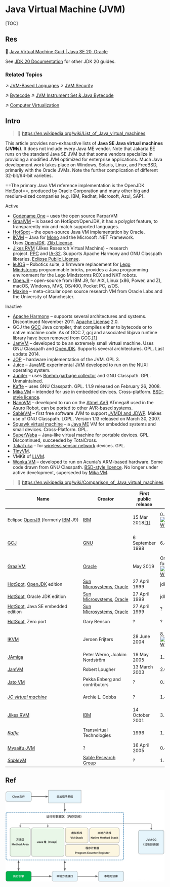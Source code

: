 # Java Virtual Machine (JVM)

[TOC]



## Res
📂 [Java Virtual Machine Guid | Java SE 20, Oracle](https://docs.oracle.com/en/java/javase/20/vm/java-virtual-machine-technology-overview.html)

See [JDK 20 Documentation](https://www.oracle.com/pls/topic/lookup?ctx=javase20&id=homepage) for other JDK 20 guides.


### Related Topics
↗ [JVM-Based Languages](../../../../Compiled%20+%20Interpreted%20Languages/⚰️%20JVM-Based%20Languages/JVM-Based%20Languages.md)
↗ [JVM Security](../../../../../../CyberSecurity/Application%20Security/Virtualization%20Security/JVM%20Security/JVM%20Security.md)

↗ [Bytecode](../../../../../👷🏾‍♂️%20Computer%20(Host)%20System/Computer%20Architecture/Instruction%20Set%20Architecture%20(ISA)%20&%20Processor%20Architecture/📌%20ISA%20Basics/📌%20Instruction%20Basics/Instruction%20Levels/Bytecode.md)
↗ [JVM Instrument Set & Java Bytecode](../../../../../👷🏾‍♂️%20Computer%20(Host)%20System/Computer%20Architecture/Instruction%20Set%20Architecture%20(ISA)%20&%20Processor%20Architecture/RISC%20(Reduced%20Instruction%20Set%20Computer)/JVM%20Instrument%20Set%20&%20Java%20Bytecode/JVM%20Instrument%20Set%20&%20Java%20Bytecode.md)

↗ [Computer Virtualization](../../../../../../Software%20Engineering/🦄%20Computer%20Virtualization/Computer%20Virtualization.md)



## Intro
> 🔗 https://en.wikipedia.org/wiki/List_of_Java_virtual_machines

This article provides non-exhaustive lists of **Java SE Java virtual machines (JVMs)**. It does not include every Java ME vendor. Note that Jakarta EE runs on the standard Java SE JVM but that some vendors specialize in providing a modified JVM optimized for enterprise applications. Much Java development work takes place on Windows, Solaris, Linux, and FreeBSD, primarily with the Oracle JVMs. Note the further complication of different 32-bit/64-bit varieties.

==The primary Java VM reference implementation is the OpenJDK HotSpot==, produced by Oracle Corporation and many other big and medium-sized companies (e.g. IBM, Redhat, Microsoft, Azul, SAP).

Active
- [Codename One](https://en.wikipedia.org/wiki/Codename_One "Codename One") – uses the open source ParparVM
- [GraalVM](https://en.wikipedia.org/wiki/GraalVM "GraalVM") – is based on HotSpot/OpenJDK, it has a polyglot feature, to transparently mix and match supported languages.
- [HotSpot](https://en.wikipedia.org/wiki/HotSpot_\(virtual_machine\) "HotSpot (virtual machine)") – the open-source Java VM implementation by Oracle.
- [IKVM](https://en.wikipedia.org/wiki/IKVM "IKVM") – Java for [Mono](https://en.wikipedia.org/wiki/Mono_\(software\) "Mono (software)") and the Microsoft .NET Framework. Uses [OpenJDK](https://en.wikipedia.org/wiki/OpenJDK "OpenJDK"). [Zlib License](https://en.wikipedia.org/wiki/Zlib_License "Zlib License").
- [Jikes RVM](https://en.wikipedia.org/wiki/Jikes_RVM "Jikes RVM") (Jikes Research Virtual Machine) – research project. [PPC](https://en.wikipedia.org/wiki/PowerPC "PowerPC") and [IA-32](https://en.wikipedia.org/wiki/IA-32 "IA-32"). Supports Apache Harmony and GNU Classpath libraries. [Eclipse Public License](https://en.wikipedia.org/wiki/Eclipse_Public_License "Eclipse Public License").
- [leJOS](https://en.wikipedia.org/wiki/LeJOS "LeJOS") – Robotics suite, a firmware replacement for [Lego Mindstorms](https://en.wikipedia.org/wiki/Lego_Mindstorms "Lego Mindstorms") programmable bricks, provides a Java programming environment for the Lego Mindstorms RCX and NXT robots.
- [OpenJ9](https://en.wikipedia.org/wiki/OpenJ9 "OpenJ9") – open-source from IBM J9, for AIX, Linux (x86, Power, and Z), macOS, Windows, MVS, OS/400, Pocket PC, z/OS.
- [Maxine](https://en.wikipedia.org/wiki/Maxine_Virtual_Machine "Maxine Virtual Machine") – meta-circular open source research VM from Oracle Labs and the University of Manchester.

Inactive
- [Apache Harmony](https://en.wikipedia.org/wiki/Apache_Harmony "Apache Harmony") – supports several architectures and systems. Discontinued November 2011. [Apache License](https://en.wikipedia.org/wiki/Apache_License "Apache License") 2.0.
- GCJ the [GCC](https://en.wikipedia.org/wiki/GNU_Compiler_Collection "GNU Compiler Collection") Java compiler, that compiles either to bytecode or to native machine code. As of GCC 7, gcj and associated libjava runtime library have been removed from GCC.[[1]](https://en.wikipedia.org/wiki/List_of_Java_virtual_machines#cite_note-1)
- [JamVM](https://en.wikipedia.org/wiki/JamVM "JamVM") – developed to be an extremely small virtual machine. Uses GNU Classpath and [OpenJDK](https://en.wikipedia.org/wiki/OpenJDK "OpenJDK"). Supports several architectures. GPL. Last update 2014.
- [JOP](https://en.wikipedia.org/wiki/Java_optimized_processor "Java optimized processor") – hardware implementation of the JVM. GPL 3.
- [Juice](https://en.wikipedia.org/wiki/Juice_\(JVM\) "Juice (JVM)") – [JavaME](https://en.wikipedia.org/wiki/JavaME "JavaME") experimental [JVM](https://en.wikipedia.org/wiki/Java_virtual_machine "Java virtual machine") developed to run on the NUXI operating system.
- [Jupiter](https://en.wikipedia.org/wiki/Jupiter_JVM "Jupiter JVM") – uses [Boehm garbage collector](https://en.wikipedia.org/wiki/Boehm_garbage_collector "Boehm garbage collector") and GNU Classpath. GPL. Unmaintained.
- [Kaffe](https://en.wikipedia.org/wiki/Kaffe "Kaffe") – uses GNU Classpath. GPL. 1.1.9 released on February 26, 2008.
- [Mika VM](https://en.wikipedia.org/wiki/Mika_VM "Mika VM") – intended for use in embedded devices. Cross-platform. [BSD-style licence](https://en.wikipedia.org/wiki/BSD-style_licence "BSD-style licence").
- [NanoVM](https://en.wikipedia.org/wiki/NanoVM "NanoVM") – developed to run on the [Atmel AVR](https://en.wikipedia.org/wiki/Atmel_AVR "Atmel AVR") ATmega8 used in the Asuro Robot, can be ported to other AVR-based systems.
- [SableVM](https://en.wikipedia.org/wiki/SableVM "SableVM") – first free software JVM to support [JVMDI and JDWP](https://en.wikipedia.org/wiki/Java_Platform_Debugger_Architecture "Java Platform Debugger Architecture"). Makes use of GNU Classpath. LGPL. Version 1.13 released on March 30, 2007.
- [Squawk virtual machine](https://en.wikipedia.org/wiki/Squawk_virtual_machine "Squawk virtual machine") – a [Java ME](https://en.wikipedia.org/wiki/Java_ME "Java ME") VM for embedded systems and small devices. Cross-Platform. GPL.
- [SuperWaba](https://en.wikipedia.org/wiki/SuperWaba "SuperWaba") – Java-like virtual machine for portable devices. GPL. Discontinued, succeeded by TotalCross.
- [TakaTuka](https://en.wikipedia.org/wiki/TakaTuka "TakaTuka") – for [wireless sensor network](https://en.wikipedia.org/wiki/Wireless_sensor_network "Wireless sensor network") devices. GPL.
- [TinyVM](https://en.wikipedia.org/wiki/TinyVM "TinyVM").
- VMKit of [LLVM](https://en.wikipedia.org/wiki/LLVM "LLVM").
- [Wonka VM](https://en.wikipedia.org/wiki/Wonka_VM "Wonka VM") – developed to run on Acunia's ARM-based hardware. Some code drawn from GNU Classpath. [BSD-style licence](https://en.wikipedia.org/wiki/BSD-style_licence "BSD-style licence"). No longer under active development, superseded by [Mika VM](https://en.wikipedia.org/wiki/Mika_VM "Mika VM").

> 🔗 https://en.wikipedia.org/wiki/Comparison_of_Java_virtual_machines

| Name                                                                                                                                                                 | Creator                                                                                                                                                                | First public release                                                                                                               | Latest stable version                                                                                                                                                                                                                                                                                                                                                                                                      | Latest release date                                                                                                   | Cost, availability | License                                                                                                                                                                                                   |
| -------------------------------------------------------------------------------------------------------------------------------------------------------------------- | ---------------------------------------------------------------------------------------------------------------------------------------------------------------------- | ---------------------------------------------------------------------------------------------------------------------------------- | -------------------------------------------------------------------------------------------------------------------------------------------------------------------------------------------------------------------------------------------------------------------------------------------------------------------------------------------------------------------------------------------------------------------------- | --------------------------------------------------------------------------------------------------------------------- | ------------------ | --------------------------------------------------------------------------------------------------------------------------------------------------------------------------------------------------------- |
| Eclipse [OpenJ9](https://en.wikipedia.org/wiki/OpenJ9 "OpenJ9") (formerly [IBM](https://en.wikipedia.org/wiki/IBM "IBM") J9)                                         | [IBM](https://en.wikipedia.org/wiki/IBM "IBM")                                                                                                                         | 15 Mar 2018[[1]](https://en.wikipedia.org/wiki/Comparison_of_Java_virtual_machines#cite_note-First_release_by_Eclipse_as_OpenJ9-1) | 0.49.0[[2]](https://en.wikipedia.org/wiki/Comparison_of_Java_virtual_machines#cite_note-wikidata-1d13de55144bc05f91497de111ed4fcef39f7a54-v18-2) [![Edit this on Wikidata](https://upload.wikimedia.org/wikipedia/en/thumb/8/8a/OOjs_UI_icon_edit-ltr-progressive.svg/10px-OOjs_UI_icon_edit-ltr-progressive.svg.png)](https://www.wikidata.org/wiki/Q823837?uselang=en#P348 "Edit this on Wikidata")                      | 6 February 2025; 44 days ago                                                                                          | Free               | [Eclipse Public License](https://en.wikipedia.org/wiki/Eclipse_Public_License "Eclipse Public License") 2.0  <br>[Apache License](https://en.wikipedia.org/wiki/Apache_License "Apache License") 2.0      |
| [GCJ](https://en.wikipedia.org/wiki/GNU_Compiler_for_Java "GNU Compiler for Java")                                                                                   | [GNU](https://en.wikipedia.org/wiki/GNU "GNU")                                                                                                                         | 6 September 1998                                                                                                                   | 6.4 (Terminal)                                                                                                                                                                                                                                                                                                                                                                                                             | 4 July 2017                                                                                                           | Free               | [GPL](https://en.wikipedia.org/wiki/GPL "GPL") version 2 or later, with the "libgcc exception"[[3]](https://en.wikipedia.org/wiki/Comparison_of_Java_virtual_machines#cite_note-3)                        |
| [GraalVM](https://en.wikipedia.org/wiki/GraalVM "GraalVM")                                                                                                           | [Oracle](https://en.wikipedia.org/wiki/Oracle_Corporation "Oracle Corporation")                                                                                        | May 2019                                                                                                                           | Oracle GraalVM for JDK 24[[4]](https://en.wikipedia.org/wiki/Comparison_of_Java_virtual_machines#cite_note-wikidata-3b688dd549d6d8fb586947fc0a9664c802db0d9d-v18-4) [![Edit this on Wikidata](https://upload.wikimedia.org/wikipedia/en/thumb/8/8a/OOjs_UI_icon_edit-ltr-progressive.svg/10px-OOjs_UI_icon_edit-ltr-progressive.svg.png)](https://www.wikidata.org/wiki/Q16928072?uselang=en#P348 "Edit this on Wikidata") | 18 March 2025; 4 days ago                                                                                             | Free               | [GPL](https://en.wikipedia.org/wiki/GPL "GPL") version 2 only                                                                                                                                             |
| [HotSpot](https://en.wikipedia.org/wiki/HotSpot_\(virtual_machine\) "HotSpot (virtual machine)"), [OpenJDK](https://en.wikipedia.org/wiki/OpenJDK "OpenJDK") edition | [Sun Microsystems](https://en.wikipedia.org/wiki/Sun_Microsystems "Sun Microsystems"), [Oracle](https://en.wikipedia.org/wiki/Oracle_Corporation "Oracle Corporation") | 27 April 1999                                                                                                                      | jdk-16                                                                                                                                                                                                                                                                                                                                                                                                                     | 16 March 2021                                                                                                         | Free               | [GPL](https://en.wikipedia.org/wiki/GPL "GPL") version 2 only                                                                                                                                             |
| [HotSpot](https://en.wikipedia.org/wiki/HotSpot_\(virtual_machine\) "HotSpot (virtual machine)"), Oracle JDK edition                                                 | [Sun Microsystems](https://en.wikipedia.org/wiki/Sun_Microsystems "Sun Microsystems"), [Oracle](https://en.wikipedia.org/wiki/Oracle_Corporation "Oracle Corporation") | 27 April 1999                                                                                                                      | jdk 16                                                                                                                                                                                                                                                                                                                                                                                                                     | 16 March 2021                                                                                                         | Free               | [Proprietary](https://en.wikipedia.org/wiki/Proprietary_software "Proprietary software")                                                                                                                  |
| [HotSpot](https://en.wikipedia.org/wiki/HotSpot_\(virtual_machine\) "HotSpot (virtual machine)"), Java SE embedded edition                                           | [Sun Microsystems](https://en.wikipedia.org/wiki/Sun_Microsystems "Sun Microsystems"), [Oracle](https://en.wikipedia.org/wiki/Oracle_Corporation "Oracle Corporation") | 27 April 1999                                                                                                                      | ?                                                                                                                                                                                                                                                                                                                                                                                                                          | ?                                                                                                                     | Commercial         | [Proprietary](https://en.wikipedia.org/wiki/Proprietary_software "Proprietary software")[[5]](https://en.wikipedia.org/wiki/Comparison_of_Java_virtual_machines#cite_note-se-embeddocs-5)                 |
| [HotSpot](https://en.wikipedia.org/wiki/HotSpot_\(virtual_machine\) "HotSpot (virtual machine)"), Zero port                                                          | Gary Benson                                                                                                                                                            | ?                                                                                                                                  | ?                                                                                                                                                                                                                                                                                                                                                                                                                          | ?                                                                                                                     | Free               | [GPL](https://en.wikipedia.org/wiki/GPL "GPL") version 2 only                                                                                                                                             |
| [IKVM](https://en.wikipedia.org/wiki/IKVM "IKVM")                                                                                                                    | Jeroen Frijters                                                                                                                                                        | 28 June 2004                                                                                                                       | 8.11.1[[7]](https://en.wikipedia.org/wiki/Comparison_of_Java_virtual_machines#cite_note-wikidata-8b8fa7afe031c3300207e6ac3fbb9f72a605c8d8-v18-7) [![Edit this on Wikidata](https://upload.wikimedia.org/wikipedia/en/thumb/8/8a/OOjs_UI_icon_edit-ltr-progressive.svg/10px-OOjs_UI_icon_edit-ltr-progressive.svg.png)](https://www.wikidata.org/wiki/Q263390?uselang=en#P348 "Edit this on Wikidata")                      | 16 February 2025; 34 days ago                                                                                         | Free               | [zlib License](https://en.wikipedia.org/wiki/Zlib_License "Zlib License")[[8]](https://en.wikipedia.org/wiki/Comparison_of_Java_virtual_machines#cite_note-8)                                             |
| [JAmiga](https://en.wikipedia.org/w/index.php?title=JAmiga&action=edit&redlink=1 "JAmiga (page does not exist)")                                                     | Peter Werno, Joakim Nordström                                                                                                                                          | 19 May 2005                                                                                                                        | 1.2                                                                                                                                                                                                                                                                                                                                                                                                                        | 6 January 2014                                                                                                        | Free               | [GPL](https://en.wikipedia.org/wiki/GPL "GPL") version 2 or later                                                                                                                                         |
| [JamVM](https://en.wikipedia.org/wiki/JamVM "JamVM")                                                                                                                 | Robert Lougher                                                                                                                                                         | 13 March 2003                                                                                                                      | 2.0.0                                                                                                                                                                                                                                                                                                                                                                                                                      | 30 July 2014                                                                                                          | Free               | [GPL](https://en.wikipedia.org/wiki/GPL "GPL") version 2 or later                                                                                                                                         |
| [Jato VM](https://en.wikipedia.org/w/index.php?title=Jato_VM&action=edit&redlink=1 "Jato VM (page does not exist)")                                                  | Pekka Enberg and contributors                                                                                                                                          | ?                                                                                                                                  | 0.3[[11]](https://en.wikipedia.org/wiki/Comparison_of_Java_virtual_machines#cite_note-jatovm-home-11)                                                                                                                                                                                                                                                                                                                      | 4 January 2012[[11]](https://en.wikipedia.org/wiki/Comparison_of_Java_virtual_machines#cite_note-jatovm-home-11)      | Free               | [GPL](https://en.wikipedia.org/wiki/GPL "GPL") version 2 only[[10]](https://en.wikipedia.org/wiki/Comparison_of_Java_virtual_machines#cite_note-jatovm-readme-10)                                         |
| _[JC virtual machine](https://en.wikipedia.org/w/index.php?title=JC_virtual_machine&action=edit&redlink=1 "JC virtual machine (page does not exist)")_               | Archie L. Cobbs                                                                                                                                                        | ?                                                                                                                                  | 1.4.7                                                                                                                                                                                                                                                                                                                                                                                                                      | 13 November 2005                                                                                                      | Free               | [LGPL](https://en.wikipedia.org/wiki/LGPL "LGPL") version 2.1 or later                                                                                                                                    |
| [Jikes RVM](https://en.wikipedia.org/wiki/Jikes_RVM "Jikes RVM")                                                                                                     | [IBM](https://en.wikipedia.org/wiki/IBM "IBM")                                                                                                                         | 14 October 2001                                                                                                                    | 3.1.4[[12]](https://en.wikipedia.org/wiki/Comparison_of_Java_virtual_machines#cite_note-jikesrvm-files-12)                                                                                                                                                                                                                                                                                                                 | 18 February 2016[[12]](https://en.wikipedia.org/wiki/Comparison_of_Java_virtual_machines#cite_note-jikesrvm-files-12) | Free               | [Eclipse Public License](https://en.wikipedia.org/wiki/Eclipse_Public_License "Eclipse Public License") version 1.0[[13]](https://en.wikipedia.org/wiki/Comparison_of_Java_virtual_machines#cite_note-13) |
| _[Kaffe](https://en.wikipedia.org/wiki/Kaffe "Kaffe")_                                                                                                               | Transvirtual Technologies                                                                                                                                              | 1996                                                                                                                               | 1.1.9                                                                                                                                                                                                                                                                                                                                                                                                                      | 22 February 2008                                                                                                      | Free               | [GPL](https://en.wikipedia.org/wiki/GPL "GPL") version 2 or later[[14]](https://en.wikipedia.org/wiki/Comparison_of_Java_virtual_machines#cite_note-kaffe-readme-14)                                      |
| [Mysaifu JVM](https://en.wikipedia.org/w/index.php?title=Mysaifu_JVM&action=edit&redlink=1 "Mysaifu JVM (page does not exist)")                                      | ?                                                                                                                                                                      | 16 April 2005                                                                                                                      | 0.4.8[[15]](https://en.wikipedia.org/wiki/Comparison_of_Java_virtual_machines#cite_note-mysaifu-home-15)                                                                                                                                                                                                                                                                                                                   | 5 March 2010[[15]](https://en.wikipedia.org/wiki/Comparison_of_Java_virtual_machines#cite_note-mysaifu-home-15)       | Free               | [GPL](https://en.wikipedia.org/wiki/GPL "GPL") version 2 only[[15]](https://en.wikipedia.org/wiki/Comparison_of_Java_virtual_machines#cite_note-mysaifu-home-15)                                          |
| _[SableVM](https://en.wikipedia.org/wiki/SableVM "SableVM")_                                                                                                         | [Sable Research Group](https://en.wikipedia.org/w/index.php?title=Sable_Research_Group&action=edit&redlink=1 "Sable Research Group (page does not exist)")             | ?                                                                                                                                  | 1.13                                                                                                                                                                                                                                                                                                                                                                                                                       | 30 March 2007[[16]](https://en.wikipedia.org/wiki/Comparison_of_Java_virtual_machines#cite_note-16)                   | Free               | [LGPL](https://en.wikipedia.org/wiki/LGPL "LGPL") version 2.1 or later                                                                                                                                    |



## Ref
[An Illustration of JVM and the Java Program Operation Principle | Alibaba Cloud Community]: https://www.alibabacloud.com/blog/600307

[How JVM Works – JVM Architecture | geeksforgeeks]: https://www.geeksforgeeks.org/jvm-works-jvm-architecture/#

[javaweb security | p4d0rn]: https://p4d0rn.gitbook.io/java/rasp/jvm
![](../../../../../../../Assets/Pics/Pasted%20image%2020250324215612.png)

